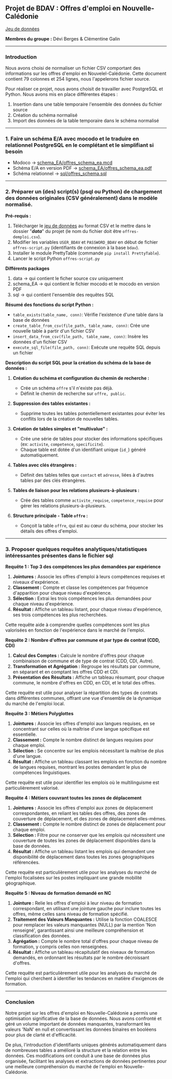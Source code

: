 ## Projet de BDAV : Offres d'emploi en Nouvelle-Calédonie

[Jeu de données](https://data.gouv.nc/explore/dataset/offres-demploi/information/?flg=fr-fr&disjunctive.experience&disjunctive.typecontrat&disjunctive.communeemploi&disjunctive.niveauformation&disjunctive.employeur_type&disjunctive.employeur_nomentreprise&disjunctive.specifites_multivalue&disjunctive.zonesdeplacement_multivalue&disjunctive.permis_affichage&disjunctive.langues_affichage)

**Membres du groupe :** Dévi Berges & Clémentine Galin

---

### Introduction

Nous avons choisi de normaliser un fichier CSV comportant des informations sur les offres d'emploi en Nouvelel-Calédonie.
Cette document contient 79 colonnes et 254 lignes, nous l'appelerons fichier source.

Pour réaliser ce projet, nous avons choisit de travailler avec PostgreSQL et Python.
Nous avons mis en place différentes étapes :
1. Insertion dans une table temporaire l'ensemble des données du fichier source
2. Création du schéma normalisé
3. Import des données de la table temporaire dans le schéma normalisé

---

### 1. Faire un schéma E/A avec mocodo et le traduire en relationnel PostgreSQL en le complétant et le simplifiant si besoin

- Modoco -> [schema_EA/offres_schema_ea.mcd](https://www.mocodo.net/?mcd=eNp1Vk2PmzAQvfMr-AEcutueckOJs0JKICVkte3FcmCSdcXX2iba9Nd3_EFw2FQ5gJ_H45k3b4YsgoX5rQ45IbQg292e7uK8SMhmEfKKVoMAoAqaXtKeCcWhjsK2a44C6DvgZhRKGHiNLvDsJksWYc2PUNdA8Uzd8Sgsuwqo6BpAmyBe5WS_J6FxzioBUqKLCmp-AXGlfcdbpY_gWWhAv0uFEeCz4vjGj4PiXYvocKz4hUuzKLuhVeKK_n9nKaErstvES7IlaWGu-du1QCvoa1Y6n2OI8x1NxDoKn9LwAR-IP4XZep0Ta-QWxtzmHqTJK4kPdJ3l27hIstRc32JqbKCnTjTMBj9eP9_RBDnXjqfJ-S9yyINllqZxst_H6ZLQJF1n5oKya1vGJWtLoLw9ddMF8x10cHh1Ic-pisJvqUtvmW13pCB4ifPf9KAAnfieRwyD3u_IMlkny6SwB2QPJT_xkivvhAcGK7KN0xWZkfiVvYqjhBqISkDl4VnDEq27ktUQ3Wij8MnPYOR1o8rEYRR4RZVGobr24K9RwhQLLqAXXCtQr3sQKPL3q-QfA0K9gAfozQdtGMr-sRJMsVKyxBIiJ09m40vtPMJvps_OdOTfs9llqIeVc-Yx7pnM1Is3Fnlc-Lr18dBrcBSKEkyNre34Mns3Sepj8bKYZbkj-TbZG1fIVMPlVHG7Dshb8qLDxjCtMb5-twEtQgEfA9q4FTrpTid9fymAKaiioa_Mk-FoGC4dFxQr3x5xJRXIiJVaiOzc2sbWtrQfjrWTigWYKN_5hZ3BLjEmlEJLmUL9KgcK-INDpgJJscrau-RHvEkqpgYVSX5uUXLO9sJqXmlt65YaNTiNLMaFESeVIC4cO-8-yKnY320p49csySkpcr-UHmpbipnkQQm_pSbQDPHAlSgcx4Jipa3pqGYsLNTQv-Pci8KmO3LMMTyxTz1DjbVVtdPaqEZX9yz93_hzinrQDW9Y8kQrefRpk0Z_yeu9eI1Mng2widOXg91zM-GGzIVzt--P25q15wG-zFoLa64WgYv6RpZpAG90amCq1g8T-M9DvNGNZwbUXfRjonbyfKL4-f3InLBHBG63h5QEIy_281gq_MT5M3REAi_feaJ-hovgLl5j_zGgfMdZOh27gw05JqLxA9AM7f3014D97_APxrWqgw==)
- Schéma E/A en version PDF -> [schema_EA/offres_schema_ea.pdf](schema_EA/offres_schema_ea.pdf)
- Schéma relationnel -> [sql/offres_schema.sql](sql/offres_schema.sql)

---

### 2. Préparer un (des) script(s) (psql ou Python) de chargement des données originales (CSV généralement) dans le modèle normalisé.

**Pré-requis :**
1. Télécharger le [jeu de données](https://data.gouv.nc/explore/dataset/offres-demploi/information/?flg=fr-fr&disjunctive.experience&disjunctive.typecontrat&disjunctive.communeemploi&disjunctive.niveauformation&disjunctive.employeur_type&disjunctive.employeur_nomentreprise&disjunctive.specifites_multivalue&disjunctive.zonesdeplacement_multivalue&disjunctive.permis_affichage&disjunctive.langues_affichage) au format CSV et le mettre dans le dossier "***data***" du projet (le nom du fichier doit être `offres-demploi.csv`).
2. Modifier les variables `USER_BDAV` et `PASSWORD_BDAV` en début de fichier `offres-script.py` (identifiants de connexion à la base `bdav`).
3. Installer le module PrettyTable (commande `pip install PrettyTable`).
4. Lancer le script Python `offres-script.py`

**Différents packages**
1. data -> qui contient le ficher source csv uniquement
2. schema_EA -> qui contient le fichier mocodo et le mocodo en version PDF
3. sql -> qui contient l'ensemble des requêtes SQL

**Résumé des fonctions du script Python :**

- `table_exists(table_name, conn)`: Vérifie l'existence d'une table dans la base de données
- `create_table_from_csv(file_path, table_name, conn)`: Crée une nouvelle table à partir d'un fichier CSV
- `insert_data_from_csv(file_path, table_name, conn)`: Insère les données d'un fichier CSV
- `execute_sql_file(file_path, conn)`: Exécute une requête SQL depuis un fichier

**Description du script SQL pour la création du schéma de la base de données :**

1. **Création du schéma et configuration du chemin de recherche :**
   - Crée un schéma `offre` s'il n'existe pas déjà.
   - Définit le chemin de recherche sur `offre, public`.

2. **Suppression des tables existantes :**
   - Supprime toutes les tables potentiellement existantes pour éviter les conflits lors de la création de nouvelles tables.

3. **Création de tables simples et "multivalue" :**
   - Crée une série de tables pour stocker des informations spécifiques (ex: `activite`, `competence`, `specificite`).
   - Chaque table est dotée d'un identifiant unique (`id_`) généré automatiquement.

4. **Tables avec clés étrangères :**
   - Définit des tables telles que `contact` et `adresse`, liées à d'autres tables par des clés étrangères.

5. **Tables de liaison pour les relations plusieurs-à-plusieurs :**
   - Crée des tables comme `activite_requise`, `competence_requise` pour gérer les relations plusieurs-à-plusieurs.

6. **Structure principale - Table `offre` :**
   - Conçoit la table `offre`, qui est au cœur du schéma, pour stocker les détails des offres d'emploi.

---

### 3. Proposer quelques requêtes analytiques/statistiques intéressantes présentes dans le fichier sql

**Requête 1 : Top 3 des compétences les plus demandées par expérience**

1. **Jointures :** Associe les offres d'emploi à leurs compétences requises et niveaux d'expérience.
2. **Classement :** Compte et classe les compétences par fréquence d'apparition pour chaque niveau d'expérience.
3. **Sélection :** Extrai les trois compétences les plus demandées pour chaque niveau d'expérience.
4. **Résultat :** Affiche un tableau listant, pour chaque niveau d'expérience, ses trois compétences les plus recherchées.

Cette requête aide à comprendre quelles compétences sont les plus valorisées en fonction de l'expérience dans le marché de l'emploi.

**Requête 2 : Nombre d'offres par commune et par type de contrat (CDD, CDI)**

1. **Calcul des Comptes :** Calcule le nombre d'offres pour chaque combinaison de commune et de type de contrat (CDD, CDI, Autre).
2. **Transformation et Agrégation :** Regroupe les résultats par commune, en séparant et en comptant les offres CDD et CDI.
3. **Présentation des Résultats :** Affiche un tableau résumant, pour chaque commune, le nombre d'offres en CDD, en CDI, et le total des offres.

Cette requête est utile pour analyser la répartition des types de contrats dans différentes communes, offrant une vue d'ensemble de la dynamique du marché de l'emploi local.

**Requête 3 : Métiers Polyglottes**

1. **Jointures :** Associe les offres d'emploi aux langues requises, en se concentrant sur celles où la maîtrise d'une langue spécifique est essentielle.
2. **Classement :** Compte le nombre distinct de langues requises pour chaque emploi. 
3. **Sélection :** Se concentre sur les emplois nécessitant la maîtrise de plus d'une langue.
4. **Résultat :** Affiche un tableau classant les emplois en fonction du nombre de langues requises, montrant les postes demandant le plus de compétences linguistiques.

Cette requête est utile pour identifier les emplois où le multilinguisme est particulièrement valorisé.

**Requête 4 : Métiers couvrant toutes les zones de déplacement** 

1. **Jointures :** Associe les offres d'emploi aux zones de déplacement correspondantes, en reliant les tables des offres, des zones de couverture de déplacement, et des zones de déplacement elles-mêmes.
2. **Classement :** Compte le nombre distinct de zones de déplacement pour chaque emploi.
3. **Sélection :** Filtre pour ne conserver que les emplois qui nécessitent une couverture de toutes les zones de déplacement disponibles dans la base de données.
4. **Résultat :** Affiche un tableau listant les emplois qui demandent une disponibilité de déplacement dans toutes les zones géographiques référencées.

Cette requête est particulièrement utile pour les analyses du marché de l'emploi focalisées sur les postes impliquant une grande mobilité géographique.

**Requête 5 : Niveau de formation demandé en NC**

1. **Jointure :** Relie les offres d'emploi à leur niveau de formation correspondant, en utilisant une jointure gauche pour inclure toutes les offres, même celles sans niveau de formation spécifié.
2. **Traitement des Valeurs Manquantes :** Utilise la fonction COALESCE pour remplacer les valeurs manquantes (NULL) par la mention 'Non renseigné', garantissant ainsi une meilleure compréhension et classification des données.
3. **Agrégation :** Compte le nombre total d'offres pour chaque niveau de formation, y compris celles non renseignées.
4. **Résultat :** Affiche un tableau récapitulatif des niveaux de formation demandés, en ordonnant les résultats par le nombre décroissant d'offres.

Cette requête est particulièrement utile pour les analyses du marché de l'emploi qui cherchent à identifier les tendances en matière d'exigences de formation.

---

### Conclusion

Notre projet sur les offres d'emploi en Nouvelle-Calédonie a permis une optimisation significative de la base de données. 
Nous avons confronté et géré un volume important de données manquantes, transformant les valeurs 'NaN' en null et convertissant les données binaires en booléens pour plus de clarté et d'efficacité. 

De plus, l'introduction d'identifiants uniques générés automatiquement dans de nombreuses tables a amélioré la structure et la relation entre les données. 
Ces modifications ont conduit à une base de données plus organisée, facilitant les analyses et extractions de données pertinentes pour une meilleure compréhension du marché de l'emploi en Nouvelle-Calédonie.